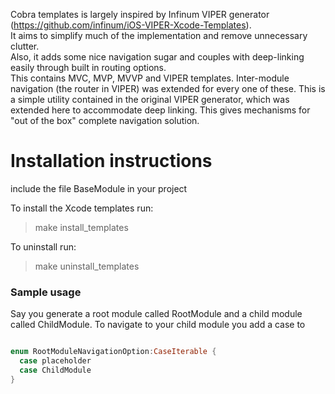 Cobra templates is largely inspired by Infinum VIPER generator (https://github.com/infinum/iOS-VIPER-Xcode-Templates).  
It aims to simplify much of the implementation and remove unnecessary clutter.  
Also, it adds some nice navigation sugar and couples with deep-linking easily through built in routing options.  
This contains MVC, MVP, MVVP and VIPER templates.  Inter-module navigation (the router in VIPER) was
extended for every one of these.  This is a simple utility contained in the original
VIPER generator, which was extended here to accommodate deep linking.  This gives mechanisms
for "out of the box" complete navigation solution.

# Installation instructions
include the file BaseModule in your project

To install the Xcode templates run:
> make install_templates

To uninstall run:
> make uninstall_templates

### Sample usage
Say you generate a root module called RootModule and a child module called ChildModule.
To navigate to your child module you add a case to

```Swift

enum RootModuleNavigationOption:CaseIterable {
  case placeholder
  case ChildModule
}

```
